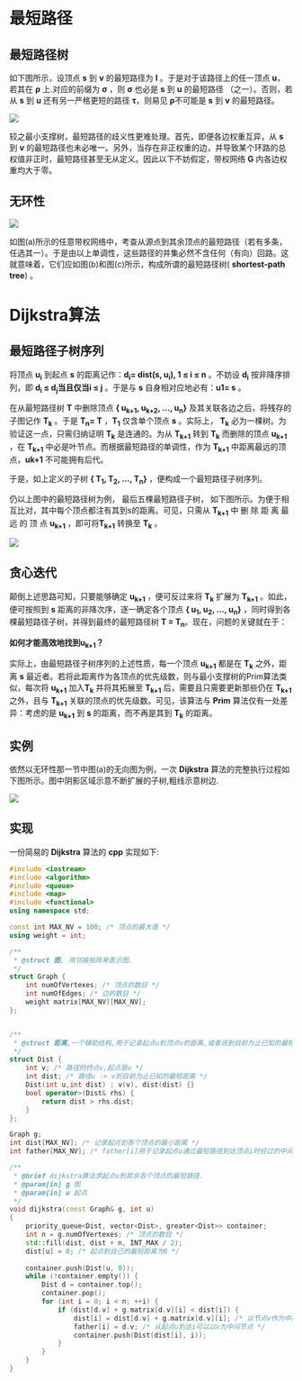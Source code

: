 # 最短路径

## 最短路径树

如下图所示，设顶点 **s** 到 **v** 的最短路径为 **l** 。于是对于该路径上的任一顶点 **u**，若其在 **ρ** 上.对应的前缀为 **σ** ，则 **σ** 也必是 **s** 到 **u** 的最短路径 （之一）。否则，若从 **s** 到 **u** 还有另一严格更短的路径 **τ**，则易见 **ρ**不可能是 **s** 到 **v** 的最短路径。

![](./pic/shortest_path_mono.jpg)



较之最小支撑树，最短路径的歧义性更难处理。首先，即便各边权重互异，从 **s** 到 **v** 的最短路径也未必唯一。另外，当存在非正权重的边，并导致某个环路的总权值非正时，最短路径甚至无从定义。因此以下不妨假定，带权网络 **G** 内各边权重均大于零。



## 无环性

![](./pic/shortest_path_tree.jpg)

如图(a)所示的任意带权网络中，考查从源点到其余顶点的最短路径（若有多条，任选其一）。于是由以上单调性，这些路径的并集必然不含任何（有向）回路。这就意味着，它们应如图(b)和图(c)所示，构成所谓的最短路径树( **shortest-path tree**) 。

# Dijkstra算法

## 最短路径子树序列

将顶点 **u<sub>i</sub>** 到起点 **s** 的距离记作：**d<sub>i</sub>= dist(s, u<sub>i</sub>), 1 ≤ i ≤ n** 。不妨设  **d<sub>i</sub>**  按非降序排列，即 **d<sub>i</sub> ≤ d<sub>j</sub>当且仅当i ≤ j** 。于是与 **s** 自身相对应地必有：**u</sub>1</sub>= s** 。

在从最短路径树 **T** 中删除顶点 **{ u<sub>k+1</sub>, u<sub>k+2</sub>, ..., u<sub>n</sub>}** 及其关联各边之后，将残存的子图记作 **T<sub>k</sub>** 。于是 **T<sub>n</sub>= T** ，**T<sub>1</sub>** 仅含单个顶点 **s** 。实际上， **T<sub>k</sub>** 必为一棵树。为验证这一点，只需归纳证明  **T<sub>k</sub>** 是连通的。为从 **T<sub>k+1</sub>** 转到 **T<sub>k</sub>** 而删除的顶点 **u<sub>k+1</sub>** ，在 **T<sub>k+1</sub>** 中必是叶节点。而根据最短路径的单调性，作为 **T<sub>k+1</sub>** 中距离最远的顶点，**u</sub>k+1</sub>** 不可能拥有后代。

于是，如上定义的子树 **{ T<sub>1</sub>, T<sub>2</sub>, ..., T<sub>n</sub>}** ，便构成一个最短路径子树序列。

仍以上图中的最短路径树为例， 最后五棵最短路径子树， 如下图所示。为便于相互比对，其中每个顶点都注有其到s的距离。可见，只需从 **T<sub>k+1</sub>** 中 删 除 距 离 最 远 的 顶 点 **u<sub>k+1</sub>** ，即可将**T<sub>k+1</sub>** 转换至 **T<sub>k</sub>** 。

![](./pic/shortest_path_tree.png)

## 贪心迭代

颠倒上述思路可知，只要能够确定 **u<sub>k+1</sub>** ，便可反过来将 **T<sub>k</sub>** 扩展为 **T<sub>k+1</sub>** 。如此，便可按照到 **s** 距离的非降次序，逐一确定各个顶点 **{ u<sub>1</sub>, u<sub>2</sub>, ..., u<sub>n</sub>}** ，同时得到各棵最短路径子树，并得到最终的最短路径树 **T = T<sub>n</sub>**。现在，问题的关键就在于：

 **如何才能高效地找到u<sub>k+1</sub>？**

实际上，由最短路径子树序列的上述性质，每一个顶点 **u<sub>k+1</sub>** 都是在 **T<sub>k</sub>** 之外，距离 **s** 最近者。若将此距离作为各顶点的优先级数，则与最小支撑树的Prim算法类似，每次将 **u<sub>k+1</sub>** 加入**T<sub>k</sub>** 并将其拓展至 **T<sub>k+1</sub>** 后，需要且只需要更新那些仍在 **T<sub>k+1</sub>** 之外，且与 **T<sub>k+1</sub>** 关联的顶点的优先级数。可见，该算法与 **Prim** 算法仅有一处差异：考虑的是 **u<sub>k+1</sub>** 到 **s** 的距离，而不再是其到 **T<sub>k</sub>** 的距离。

## 实例

依然以无环性那一节中图(a)的无向图为例，一次 **Dijkstra** 算法的完整执行过程如下图所示。图中阴影区域示意不断扩展的子树,粗线示意树边.

![](./pic/dijkstra_example.png)

## 实现

一份简易的 **Dijkstra**  算法的 **cpp** 实现如下:

```cpp
#include <iostream>
#include <algorithm>
#include <queue>
#include <map>
#include <functional>
using namespace std;

const int MAX_NV = 100;	/* 顶点的最大值 */
using weight = int;

/**
 * @struct 图, 用邻接矩阵来表示图.
 */
struct Graph {
	int numOfVertexes; /* 顶点的数目 */
	int numOfEdges;	/* 边的数目 */
	weight matrix[MAX_NV][MAX_NV];
};


/**
 * @struct 距离,一个辅助结构,用于记录起点u到顶点v的距离,或者说到目前为止已知的最短距离
 */
struct Dist {
	int v; /* 路径的终点v,起点是u */
	int dist; /* 路径u -> v到目前为止已知的最短距离 */
	Dist(int u,int dist) : v(v), dist(dist) {}
	bool operator>(Dist& rhs) {
		return dist > rhs.dist;
	}
};

Graph g;
int dist[MAX_NV]; /* 记录起点到各个顶点的最小距离 */
int father[MAX_NV]; /* father[i]用于记录起点u通过最短路径到达顶点i时经过的中间顶点的编号 */

/**
 * @brief dijkstra算法求起点u到其余各个顶点的最短路径.
 * @param[in] g 图
 * @param[in] u 起点
 */
void dijkstra(const Graph& g, int u)
{
	priority_queue<Dist, vector<Dist>, greater<Dist>> container;
	int n = g.numOfVertexes; /* 顶点的数目 */
	std::fill(dist, dist + n, INT_MAX / 2);
	dist[u] = 0; /* 起点到自己的最短距离为0 */
	
	container.push(Dist(u, 0));
	while (!container.empty()) {
		Dist d = container.top(); 
		container.pop(); 
		for (int i = 0; i < n; ++i) {
			if (dist[d.v] + g.matrix[d.v][i] < dist[i]) {
				dist[i] = dist[d.v] + g.matrix[d.v][i];	/* 以节点v作为中间节点,从u到i距离更短 */
				father[i] = d.v; /* 从起点u到达i可以以v为中间节点 */
				container.push(Dist(dist[i], i));
			}
		}
	}
}


```





